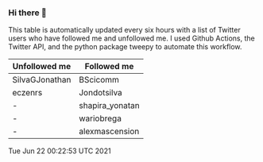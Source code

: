 ### Hi there 👋

This table is automatically updated every six hours with a list of Twitter users who have followed me and unfollowed me. I used Github Actions, the Twitter API, and the python package tweepy to automate this workflow.

| Unfollowed me |  Followed me |
| --- | --- |
|SilvaGJonathan|BScicomm|
|eczenrs|Jondotsilva|
|-|shapira_yonatan|
|-|wariobrega|
|-|alexmascension|
Tue Jun 22 00:22:53 UTC 2021
